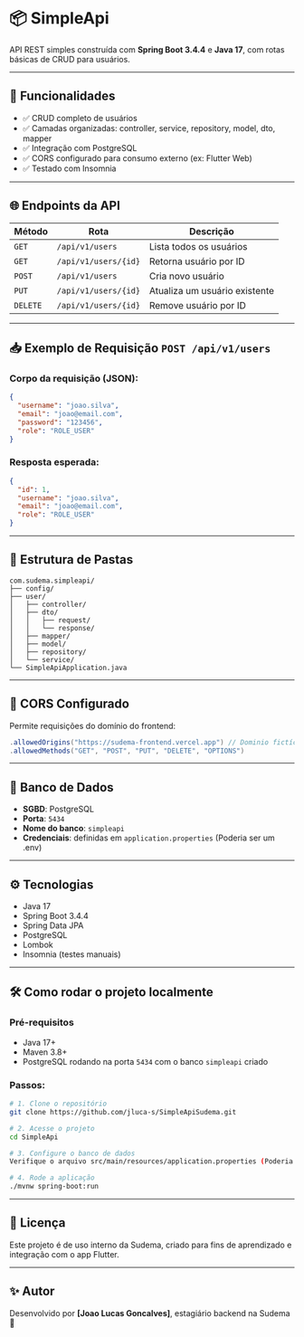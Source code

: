 # 📦 SimpleApi

API REST simples construída com **Spring Boot 3.4.4** e **Java 17**, com rotas básicas de CRUD para usuários.

---

## 🚀 Funcionalidades

- ✅ CRUD completo de usuários
- ✅ Camadas organizadas: controller, service, repository, model, dto, mapper
- ✅ Integração com PostgreSQL
- ✅ CORS configurado para consumo externo (ex: Flutter Web)
- ✅ Testado com Insomnia

---

## 🌐 Endpoints da API

| Método | Rota                    | Descrição                       |
|--------|-------------------------|----------------------------------|
| `GET`  | `/api/v1/users`         | Lista todos os usuários         |
| `GET`  | `/api/v1/users/{id}`    | Retorna usuário por ID          |
| `POST` | `/api/v1/users`         | Cria novo usuário               |
| `PUT`  | `/api/v1/users/{id}`    | Atualiza um usuário existente   |
| `DELETE`| `/api/v1/users/{id}`   | Remove usuário por ID           |

---

## 📥 Exemplo de Requisição `POST /api/v1/users`

### Corpo da requisição (JSON):

```json
{
  "username": "joao.silva",
  "email": "joao@email.com",
  "password": "123456",
  "role": "ROLE_USER"
}
```

### Resposta esperada:

```json
{
  "id": 1,
  "username": "joao.silva",
  "email": "joao@email.com",
  "role": "ROLE_USER"
}
```

---

## 🧩 Estrutura de Pastas

```
com.sudema.simpleapi/
├── config/
├── user/
│   ├── controller/
│   ├── dto/
│   │   ├── request/
│   │   └── response/
│   ├── mapper/
│   ├── model/
│   ├── repository/
│   └── service/
└── SimpleApiApplication.java
```

---

## 🔐 CORS Configurado

Permite requisições do domínio do frontend:

```java
.allowedOrigins("https://sudema-frontend.vercel.app") // Dominio fictício
.allowedMethods("GET", "POST", "PUT", "DELETE", "OPTIONS")
```

---

## 🐘 Banco de Dados

- **SGBD**: PostgreSQL
- **Porta**: `5434`
- **Nome do banco**: `simpleapi`
- **Credenciais**: definidas em `application.properties` (Poderia ser um .env)

---

## ⚙️ Tecnologias

- Java 17
- Spring Boot 3.4.4
- Spring Data JPA
- PostgreSQL
- Lombok
- Insomnia (testes manuais)

---

## 🛠️ Como rodar o projeto localmente

### Pré-requisitos

- Java 17+
- Maven 3.8+
- PostgreSQL rodando na porta `5434` com o banco `simpleapi` criado

### Passos:

```bash
# 1. Clone o repositório
git clone https://github.com/jluca-s/SimpleApiSudema.git

# 2. Acesse o projeto
cd SimpleApi

# 3. Configure o banco de dados
Verifique o arquivo src/main/resources/application.properties (Poderia ser um .env)

# 4. Rode a aplicação
./mvnw spring-boot:run
```

---

## 📄 Licença

Este projeto é de uso interno da Sudema, criado para fins de aprendizado e integração com o app Flutter.

---

## ✨ Autor

Desenvolvido por **[Joao Lucas Goncalves]**, estagiário backend na Sudema 🌱
